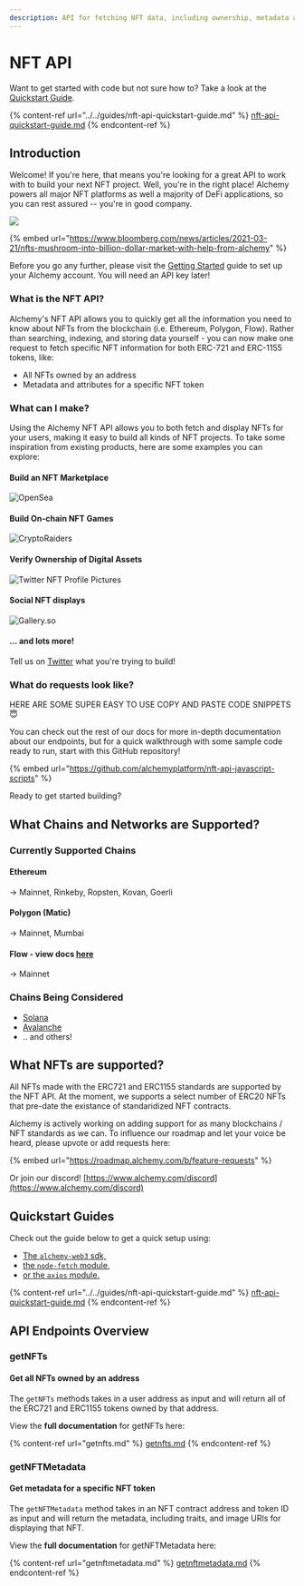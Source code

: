 ```yaml
---
description: API for fetching NFT data, including ownership, metadata attributes, and more.
---
```


# NFT API

Want to get started with code but not sure how to? Take a look at the [Quickstart Guide](https://docs.alchemy.com/alchemy/guides/nft-api-quickstart-guide).

{% content-ref url="../../guides/nft-api-quickstart-guide.md" %}
[nft-api-quickstart-guide.md](../../guides/nft-api-quickstart-guide.md)
{% endcontent-ref %}

## Introduction&#x20;

Welcome! If you're here, that means you're looking for a great API to work with to build your next NFT project. Well, you're in the right place! Alchemy powers all major NFT platforms as well a majority of DeFi applications, so you can rest assured -- you're in good company.

![](<../../.gitbook/assets/Screen Shot 2022-01-25 at 2.11.39 PM.png>)

{% embed url="https://www.bloomberg.com/news/articles/2021-03-21/nfts-mushroom-into-billion-dollar-market-with-help-from-alchemy" %}

Before you go any further, please visit the [Getting Started](https://docs.alchemy.com/alchemy/introduction/getting-started) guide to set up your Alchemy account. You will need an API key later!

### What is the NFT API?

Alchemy's NFT API allows you to quickly get all the information you need to know about NFTs from the blockchain (i.e. Ethereum, Polygon, Flow). Rather than searching, indexing, and storing data yourself - you can now make one request to fetch specific NFT information for both ERC-721 and ERC-1155 tokens, like:

* All NFTs owned by an address&#x20;
* Metadata and attributes for a specific NFT token

### What can I make?

Using the Alchemy NFT API allows you to both fetch and display NFTs for your users, making it easy to build all kinds of NFT projects. To take some inspiration from existing products, here are some examples you can explore:

#### Build an NFT Marketplace

![OpenSea](<../../.gitbook/assets/Screen Shot 2022-01-25 at 11.46.21 AM.png>)

#### Build On-chain NFT Games

![CryptoRaiders](<../../.gitbook/assets/Screen Shot 2022-01-25 at 11.50.43 AM.png>)

#### Verify Ownership of Digital Assets

![Twitter NFT Profile Pictures](<../../.gitbook/assets/Screen Shot 2022-01-25 at 11.53.44 AM.png>)

#### Social NFT displays

![Gallery.so](<../../.gitbook/assets/Screen Shot 2022-01-25 at 11.56.05 AM.png>)

#### ... and lots more!

Tell us on [Twitter](https://twitter.com/AlchemyPlatform) what you're trying to build!

### What do requests look like?

HERE ARE SOME SUPER EASY TO USE COPY AND PASTE CODE SNIPPETS :innocent:

You can check out the rest of our docs for more in-depth documentation about our endpoints, but for a quick walkthrough with some sample code ready to run, start with this GitHub repository!

{% embed url="https://github.com/alchemyplatform/nft-api-javascript-scripts" %}

Ready to get started building?&#x20;

## What Chains and Networks are Supported?

### Currently Supported Chains

#### Ethereum&#x20;

\-> Mainnet, Rinkeby, Ropsten, Kovan, Goerli

#### Polygon (Matic)

\-> Mainnet, Mumbai

#### Flow - view docs [here](https://docs.alchemy.com/flow/documentation/flow-nft-apis)

\-> Mainnet

### Chains Being Considered

* [Solana](https://roadmap.alchemy.com/b/feature-requests/integrate-with-solana/)
* [Avalanche](https://roadmap.alchemy.com/b/feature-requests/avalanche-support/)
* .. and others!

## What NFTs are supported?

All NFTs made with the ERC721 and ERC1155 standards are supported by the NFT API. At the moment, we supports a select number of ERC20 NFTs that pre-date the existance of standaridized NFT contracts.

Alchemy is actively working on adding support for as many blockchains / NFT standards as we can. To influence our roadmap and let your voice be heard, please upvote or add requests here:&#x20;

{% embed url="https://roadmap.alchemy.com/b/feature-requests" %}

Or join our discord! [https://www.alchemy.com/discord](https://www.alchemy.com/discord)

## Quickstart Guides

Check out the guide below to get a quick setup using:

* [The `alchemy-web3` sdk,](../../guides/nft-api-quickstart-guide.md#alchemy-web3-sdk)
* [the `node-fetch` module,](../../guides/nft-api-quickstart-guide.md#javascript-fetch)
* [or the `axios`  module.](../../guides/nft-api-quickstart-guide.md#javascript-axios)

{% content-ref url="../../guides/nft-api-quickstart-guide.md" %}
[nft-api-quickstart-guide.md](../../guides/nft-api-quickstart-guide.md)
{% endcontent-ref %}

## API Endpoints Overview

### getNFTs

#### Get all NFTs owned by an address

The `getNFTs` methods takes in a user address as input and will return all of the ERC721 and ERC1155 tokens owned by that address.

View the **full documentation** for getNFTs here:

{% content-ref url="getnfts.md" %}
[getnfts.md](getnfts.md)
{% endcontent-ref %}

### getNFTMetadata

#### Get metadata for a specific NFT token

The `getNFTMetadata` method takes in an NFT contract address and token ID as input and will return the metadata, including traits, and image URIs for displaying that NFT.&#x20;

View the **full documentation** for getNFTMetadata here:

{% content-ref url="getnftmetadata.md" %}
[getnftmetadata.md](getnftmetadata.md)
{% endcontent-ref %}

